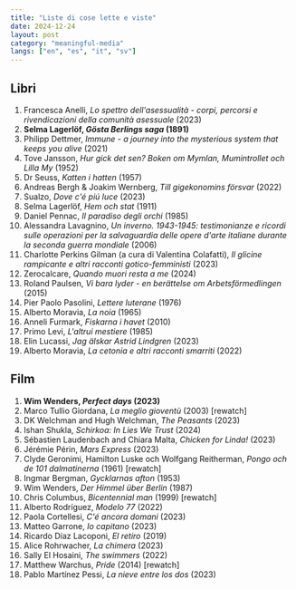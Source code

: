 ```yaml
---
title: "Liste di cose lette e viste"
date: 2024-12-24
layout: post
category: "meaningful-media"
langs: ["en", "es", "it", "sv"]
---
```


## Libri
1. Francesca Anelli, _Lo spettro dell'asessualità - corpi, percorsi e rivendicazioni della comunità asessuale_ (2023)
2. **Selma Lagerlöf, _Gösta Berlings saga_ (1891)**
3. Philipp Dettmer, _Immune - a journey into the mysterious system that keeps you alive_ (2021)
4. Tove Jansson, _Hur gick det sen? Boken om Mymlan, Mumintrollet och Lilla My_ (1952)
5. Dr Seuss, _Katten i hatten_ (1957)
6. Andreas Bergh & Joakim Wernberg, _Till gigekonomins försvar_ (2022)
7. Sualzo, _Dove c'é piú luce_ (2023)
8. Selma Lagerlöf, _Hem och stat_ (1911)
9. Daniel Pennac, _Il paradiso degli orchi_ (1985)
10. Alessandra Lavagnino, _Un inverno. 1943-1945: testimonianze e ricordi sulle operazioni per la salvaguardia delle opere d'arte italiane durante la seconda guerra mondiale_ (2006)
11. Charlotte Perkins Gilman (a cura di Valentina Colafatti), _Il glicine rampicante e altri racconti gotico-femministi_ (2023)
12. Zerocalcare, _Quando muori resta a me_ (2024)
13. Roland Paulsen, _Vi bara lyder - en berättelse om Arbetsförmedlingen_ (2015)
14. Pier Paolo Pasolini, _Lettere luterane_ (1976)
15. Alberto Moravia, _La noia_ (1965)
16. Anneli Furmark, _Fiskarna i havet_ (2010)
17. Primo Levi, _L'altrui mestiere_ (1985)
18. Elin Lucassi, _Jag älskar Astrid Lindgren_ (2023)
19. Alberto Moravia, _La cetonia e altri racconti smarriti_ (2022)

## Film
1. **Wim Wenders, _Perfect days_ (2023)**
2. Marco Tullio Giordana, _La meglio gioventù_ (2003) [rewatch]
3. DK Welchman and Hugh Welchman, _The Peasants_ (2023)
4. Ishan Shukla, _Schirkoa: In Lies We Trust_ (2024)
6. Sébastien Laudenbach and Chiara Malta, _Chicken for Linda!_ (2023)
5. Jérémie Périn, _Mars Express_ (2023)
6. Clyde Geronimi, Hamilton Luske och Wolfgang Reitherman, _Pongo och de 101 dalmatinerna_ (1961) [rewatch]
7. Ingmar Bergman, _Gycklarnas afton_ (1953)
8. Wim Wenders, _Der Himmel über Berlin_ (1987)
9. Chris Columbus, _Bicentennial man_ (1999) [rewatch]
10. Alberto Rodríguez, _Modelo 77_ (2022)
11. Paola Cortellesi, _C'é ancora domani_ (2023)
12. Matteo Garrone, _Io capitano_ (2023)
13. Ricardo Díaz Lacoponi, _El retiro_ (2019)
14. Alice Rohrwacher, _La chimera_ (2023)
15. Sally El Hosaini, _The swimmers_ (2022)
16. Matthew Warchus, _Pride_ (2014) [rewatch]
17. Pablo Martínez Pessi, _La nieve entre los dos_ (2023)